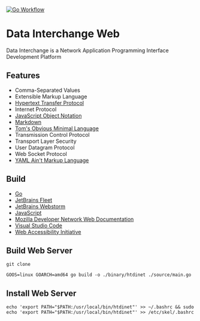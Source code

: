 [CommonMark]:https://commonmark.org/
[Fleet]: https://jetbrains.com/fleet
[Go Language]: https://go.dev
[HTTP]: https://developer.mozilla.org/en-US/docs/Web/HTTP
[JavaScript Language]: https://developer.mozilla.org/en-US/docs/Web/JavaScript
[JSON]: https://www.json.org/json-en.html
[MDN]: https://developer.mozilla.org/en-US/docs/Web/API
[TOML]: https://toml.io/en/
[VSCode]: https://code.visualstudio.com/docs
[YAML]: https://yaml.org/
[WAI-ARIA]: https://www.w3.org/WAI/ARIA/apg/patterns/
[Webstorm]: https://jetbrains.com/webstorm

<a href="https://github.com/HyaenaTechnologies/data-interchange-web">
  <h1>
    <picture>
      <img src="https://github.com/HyaenaTechnologies/data-interchange-web/blob/main/assets/di_markdown.png" alt="">
    </picture>
  </h1>
</a>

[![Go Workflow](https://github.com/HyaenaTechnologies/data-interchange-web/actions/workflows/go.yml/badge.svg)](https://github.com/HyaenaTechnologies/data-interchange-web/actions/workflows/go.yml)

# Data Interchange Web

Data Interchange is a Network Application Programming Interface Development Platform

## Features

- Comma-Separated Values
- Extensible Markup Language
- [Hypertext Transfer Protocol][HTTP]
- Internet Protocol
- [JavaScript Object Notation][JSON]
- [Markdown][CommonMark]
- [Tom's Obvious Minimal Language][TOML]
- Transmission Control Protocol
- Transport Layer Security
- User Datagram Protocol
- Web Socket Protocol
- [YAML Ain't Markup Language][YAML]

## Build

- [Go][Go Language]
- [JetBrains Fleet][Fleet]
- [JetBrains Webstorm][Webstorm]
- [JavaScript][JavaScript Language]
- [Mozilla Developer Network Web Documentation][MDN]
- [Visual Studio Code][VSCode]
- [Web Accessibility Initiative][WAI-ARIA]

## Build Web Server

```shell
git clone

GOOS=linux GOARCH=amd64 go build -o ./binary/htdinet ./source/main.go
```

## Install Web Server

```shell
echo 'export PATH="$PATH:/usr/local/bin/htdinet"' >> ~/.bashrc && sudo echo 'export PATH="$PATH:/usr/local/bin/htdinet"' >> /etc/skel/.bashrc
```